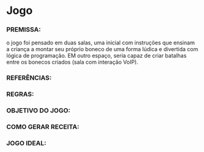 # Jogo

### PREMISSA: 
o jogo foi pensado em duas salas, uma inicial com instruções que ensinam a criança a montar seu próprio boneco de uma forma lúdica e divertida com lógica de programação. EM outro espaço, seria capaz de criar batalhas entre os bonecos criados (sala com interação VoIP).

### REFERÊNCIAS:

### REGRAS:

### OBJETIVO DO JOGO:

### COMO GERAR RECEITA: 

### JOGO IDEAL:
